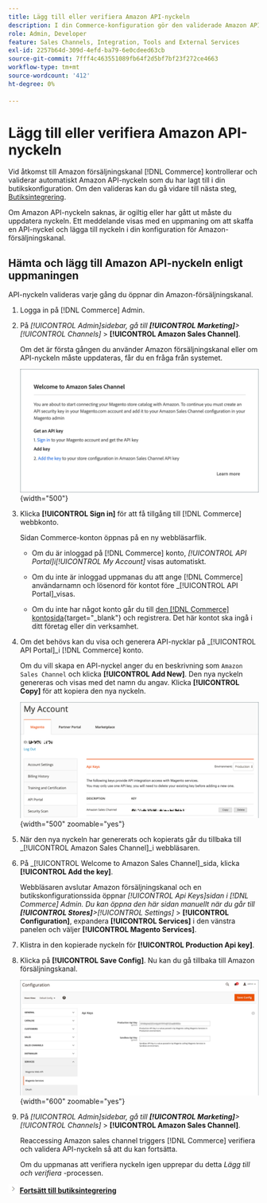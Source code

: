 ```yaml
---
title: Lägg till eller verifiera Amazon API-nyckeln
description: I din Commerce-konfiguration gör den validerade Amazon API-nyckeln att du kan integrera dina butiker med ditt Amazon Seller-konto.
role: Admin, Developer
feature: Sales Channels, Integration, Tools and External Services
exl-id: 2257b64d-309d-4efd-ba79-6e0cdeed63cb
source-git-commit: 7fff4c463551089fb64f2d5bf7bf23f272ce4663
workflow-type: tm+mt
source-wordcount: '412'
ht-degree: 0%

---
```


# Lägg till eller verifiera Amazon API-nyckeln

Vid åtkomst till Amazon försäljningskanal [!DNL Commerce] kontrollerar och validerar automatiskt Amazon API-nyckeln som du har lagt till i din butikskonfiguration. Om den valideras kan du gå vidare till nästa steg, [Butiksintegrering](./store-integration.md).

Om Amazon API-nyckeln saknas, är ogiltig eller har gått ut måste du uppdatera nyckeln. Ett meddelande visas med en uppmaning om att skaffa en API-nyckel och lägga till nyckeln i din konfiguration för Amazon-försäljningskanal.

## Hämta och lägg till Amazon API-nyckeln enligt uppmaningen

API-nyckeln valideras varje gång du öppnar din Amazon-försäljningskanal.

1. Logga in på [!DNL Commerce] Admin.

1. På _[!UICONTROL Admin]_sidebar, gå till **[!UICONTROL Marketing]**>_[!UICONTROL Channels]_ > **[!UICONTROL Amazon Sales Channel]**.

   Om det är första gången du använder Amazon försäljningskanal eller om API-nyckeln måste uppdateras, får du en fråga från systemet.

   ![Hämta och lägg till nyckelfråga för Amazon API](assets/amazon-api-verification-prompt.png){width="500"}

1. Klicka **[!UICONTROL Sign in]** för att få tillgång till [!DNL Commerce] webbkonto.

   Sidan Commerce-konton öppnas på en ny webbläsarflik.

   - Om du är inloggad på [!DNL Commerce] konto, _[!UICONTROL API Portal]_i_[!UICONTROL My Account]_ visas automatiskt.

   - Om du inte är inloggad uppmanas du att ange [!DNL Commerce] användarnamn och lösenord för kontot före _[!UICONTROL API Portal]_visas.

   - Om du inte har något konto går du till [den [!DNL Commerce] kontosida](https://account.magento.com/customer/account/login/){target="_blank"} och registrera. Det här kontot ska ingå i ditt företag eller din verksamhet.

1. Om det behövs kan du visa och generera API-nycklar på _[!UICONTROL API Portal]_i [!DNL Commerce] konto.

   Om du vill skapa en API-nyckel anger du en beskrivning som `Amazon Sales Channel` och klicka **[!UICONTROL Add New]**. Den nya nyckeln genereras och visas med det namn du angav. Klicka **[!UICONTROL Copy]** för att kopiera den nya nyckeln.

   ![Generera eller kopiera en API-nyckel](assets/amazon-add-api-key.png){width="500" zoomable="yes"}

1. När den nya nyckeln har genererats och kopierats går du tillbaka till _[!UICONTROL Amazon Sales Channel]_i webbläsaren.

1. På _[!UICONTROL Welcome to Amazon Sales Channel]_sida, klicka **[!UICONTROL Add the key]**.

   Webbläsaren avslutar Amazon försäljningskanal och en butikskonfigurationssida öppnar _[!UICONTROL Api Keys]_sidan i [!DNL Commerce] Admin. Du kan öppna den här sidan manuellt när du går till **[!UICONTROL Stores]**>_[!UICONTROL Settings]_ > **[!UICONTROL Configuration]**, expandera **[!UICONTROL Services]** i den vänstra panelen och väljer **[!UICONTROL Magento Services]**.

1. Klistra in den kopierade nyckeln för **[!UICONTROL Production Api key]**.

1. Klicka på **[!UICONTROL Save Config]**. Nu kan du gå tillbaka till Amazon försäljningskanal.

   ![Lägga till API-nyckeln i butikskonfigurationen](assets/config-magento-services-api-screen.png){width="600" zoomable="yes"}

1. På _[!UICONTROL Admin]_sidebar, gå till **[!UICONTROL Marketing]**>_[!UICONTROL Channels]_ > **[!UICONTROL Amazon Sales Channel]**.

   Reaccessing Amazon sales channel triggers [!DNL Commerce] verifiera och validera API-nyckeln så att du kan fortsätta.

   Om du uppmanas att verifiera nyckeln igen upprepar du detta _Lägg till och verifiera_ -processen.

![Nästa ikon](assets/btn-next.png) [**Fortsätt till butiksintegrering**](./store-integration.md)
